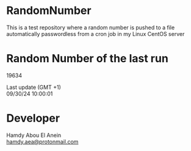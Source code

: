 # RandomNumber    
This is a test repository where a random number is pushed to a file automatically passwordless from a cron job in my Linux CentOS server    
# Random Number of the last run   
19634
      
Last update (GMT +1)    
09/30/24 10:00:01
# Developer    
Hamdy Abou El Anein   
hamdy.aea@protonmail.com
